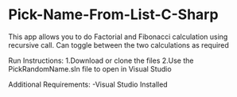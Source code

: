 # Pick-Name-From-List-C-Sharp

This app allows you to do Factorial and Fibonacci calculation using recursive call. Can toggle between the two calculations as required

Run Instructions: 
1.Download or clone the files 
2.Use the PickRandomName.sln file to open in Visual Studio

Additional Requirements: 
-Visual Studio Installed
